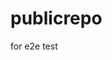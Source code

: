 # publicrepo
for e2e test







































































































































































































































































































































































































































































































































































































































































































































































































































































































































































































































































































































































































































































































































































































































































































































































































































































































































































































































































































































































































































































































































































































































































































































































































































































































































































































































































































































































































































































































































































































































































































































